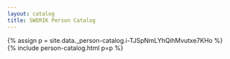 ```yaml
---
layout: catalog
title: SWERIK Person Catalog
---
```

{% assign p = site.data._person-catalog.i-TJSpNmLYhQihMvutxe7KHo %}
{% include person-catalog.html p=p %}

